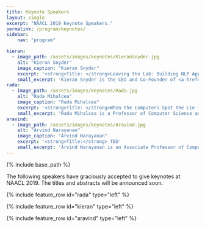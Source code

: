 ```yaml
---
title: Keynote Speakers
layout: single
excerpt: "NAACL 2019 Keynote Speakers."
permalink: /program/keynotes/
sidebar: 
    nav: "program"

kieran:
  - image_path: /assets/images/keynotes/KieranSnyder.jpg
    alt: "Kieran Snyder"
    image_caption: "Kieran Snyder"
    excerpt: '<strong>Title: </strong>Leaving the Lab: Building NLP Applications that Real People can Use<br/><strong>Abstract: </strong>There is a chasm between an NLP technology that works well in the research lab and something that works for applications that real people use. Research conditions are often theoretical or idealized. The first time they contribute to industry projects, many theoretical researchers are surprised to discover how much goes into building outside the lab, and how hard it is to build data products for real people ethically and transparently. This talk explores my NLP journey in three stages: working as an academic NLP researcher, learning to be a practical creator of NLP products in industry, and becoming the founding CEO of an NLP business. While each role has used my background in computational linguistics in essential ways, every step has also required me to learn and unlearn new things along the way. The further I have gone in my industry career, the more critical it has become to define and work within a well-established set of principles for data ethics. This talk is for academic researchers considering industry careers or collaborations, for people in industry who started out in academia, and for anyone on either side of the divide who wants to make NLP products that real people can use'
    small_excerpt: 'Kieran Snyder is the CEO and Co-Founder of <a href="https://textio.com">Textio</a>, the augmented writing platform. For anything you write, Textio tells you ahead of time who’s going to respond based on the language you’ve used. Textio’s augmented writing engine is designed to attach to any large text corpus with outcomes to find the patterns that work. Prior to founding Textio, Kieran held product leadership roles at Microsoft and Amazon. Kieran has a PhD in linguistics from the University of Pennsylvania. Her work has appeared in Fortune, Re/code, Slate, and the Washington Post.'
rada:
  - image_path: /assets/images/keynotes/Rada.jpg
    alt: "Rada Mihalcea"
    image_caption: "Rada Mihalcea"
    excerpt: '<strong>Title: </strong>When the Computers Spot the Lie (and People Don’t)<br/><strong>Abstract: </strong>Whether we like it or not, deception occurs everyday and everywhere: thousands of trials take place daily around the world; little white lies: “I’m busy that day!” even if your calendar is blank; news “with a twist” (a.k.a. fake news) meant to attract the readers attention or influence people in their future undertakings; misinformation in health social media posts; portrayed identities, on dating sites and elsewhere. Can a computer automatically detect deception in written accounts or in video recordings? In this talk, I will overview a decade of research in building linguistic and multimodal resources and algorithms for deception detection, targeting deceptive statements, trial videos, fake news, identity deception, and health misinformation. I will also show how these algorithms can provide insights into what makes a good lie - and thus teach us how we can spot a liar. As it turns out, computers can be trained to identify lies in many different contexts, and they can often do it better than humans do.'
    small_excerpt: 'Rada Mihalcea is a Professor of Computer Science and Engineering at the University of Michigan and the Director of the <a href="https://www.eecs.umich.edu/ai/">Michigan Artificial Intelligence Lab</a>. Her research interests are in lexical semantics, multilingual NLP, and computational social sciences. She serves or has served on the editorial boards of the Journals of Computational Linguistics, Language Resources and Evaluations, Natural Language Engineering, Journal of Artificial Intelligence Research, IEEE Transactions on Affective Computing, and Transactions of the Association for Computational Linguistics. She was a program co-chair for EMNLP 2009 and ACL 2011, and a general chair for NAACL 2015 and *SEM 2019. She currently serves as the ACL Vice-President Elect. She is the recipient of an NSF CAREER award (2008) and a Presidential Early Career Award for Scientists and Engineers awarded by President Obama (2009). In 2013, she was made an honorary citizen of her hometown of Cluj-Napoca, Romania. '
aravind:
  - image_path: /assets/images/keynotes/Aravind.jpg
    alt: "Arvind Narayanan"
    image_caption: "Arvind Narayanan"
    excerpt: '<strong>Title:</strong> TBD'
    small_excerpt: 'Arvind Narayanan is an Associate Professor of Computer Science at Princeton. He leads the Princeton Web Transparency and Accountability Project to uncover how companies collect and use our personal information. Narayanan also leads a research team investigating the security, anonymity, and stability of cryptocurrencies as well as novel applications of blockchains. He co-created a Massive Open Online Course as well as a textbook on Bitcoin and cryptocurrency technologies. His doctoral research showed the fundamental limits of de-identification, for which he received the Privacy Enhancing Technologies Award. Narayanan is an affiliated faculty member at the <a href="https://citp.princeton.edu">Center for Information Technology Policy at Princeton</a> and an affiliate scholar at <a href="https://cyberlaw.stanford.edu">Stanford Law School Center for Internet and Society</a>. You can follow him on Twitter at <a href="https://twitter.com/random_walker">@random_walker</a>.'
---
```

{% include base_path %}

The following speakers have graciously accepted to give keynotes at NAACL 2019. The titles and abstracts will be announced soon.

{% include feature_row id="rada" type="left" %}

{% include feature_row id="kieran" type="left" %}

{% include feature_row id="aravind" type="left" %}


